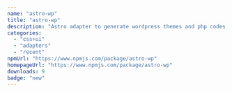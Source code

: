 ```yaml
---
name: "astro-wp"
title: "astro-wp"
description: "Astro adapter to generate wordpress themes and php codes."
categories:
  - "css+ui"
  - "adapters"
  - "recent"
npmUrl: "https://www.npmjs.com/package/astro-wp"
homepageUrl: "https://www.npmjs.com/package/astro-wp"
downloads: 9
badge: "new"
---
```

